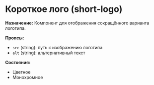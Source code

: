 # Короткое лого (short-logo)

**Назначение:**
Компонент для отображения сокращённого варианта логотипа.

**Пропсы:**
- `src` (string): путь к изображению логотипа
- `alt` (string): альтернативный текст

**Состояния:**
- Цветное
- Монохромное 